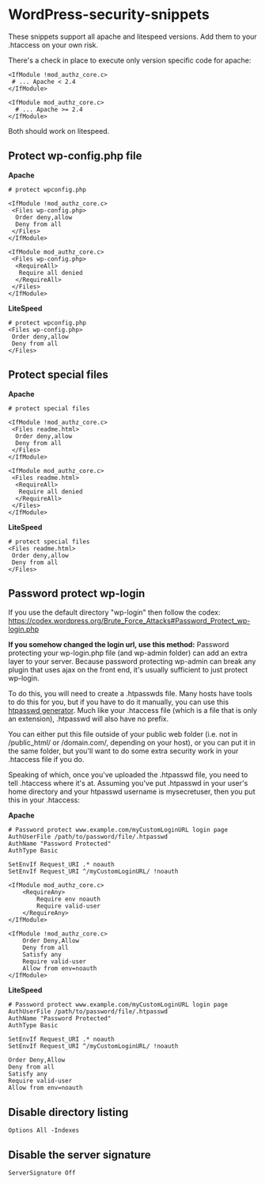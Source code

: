 # WordPress-security-snippets

These snippets support all apache and litespeed versions.
Add them to your .htaccess on your own risk.

There's a check in place to execute only version specific code for apache:
```
<IfModule !mod_authz_core.c>
 # ... Apache < 2.4
</IfModule>

<IfModule mod_authz_core.c>
  # ... Apache >= 2.4
</IfModule>
```
Both should work on litespeed.

## Protect wp-config.php file
**Apache**
```
# protect wpconfig.php

<IfModule !mod_authz_core.c>
 <Files wp-config.php>
  Order deny,allow
  Deny from all
 </Files>
</IfModule>

<IfModule mod_authz_core.c>
 <Files wp-config.php>
  <RequireAll>
   Require all denied
  </RequireAll>
 </Files>
</IfModule>
```

**LiteSpeed**
```
# protect wpconfig.php
<Files wp-config.php>
 Order deny,allow
 Deny from all
</Files>
```

## Protect special files
**Apache**
```
# protect special files

<IfModule !mod_authz_core.c>
 <Files readme.html>
  Order deny,allow
  Deny from all
 </Files>
</IfModule>

<IfModule mod_authz_core.c>
 <Files readme.html>
  <RequireAll>
   Require all denied
  </RequireAll>
 </Files>
</IfModule>
```

**LiteSpeed**
```
# protect special files
<Files readme.html>
 Order deny,allow
 Deny from all
</Files>
```

## Password protect wp-login
If you use the default directory "wp-login" then follow the codex: https://codex.wordpress.org/Brute_Force_Attacks#Password_Protect_wp-login.php

**If you somehow changed the login url, use this method:**
Password protecting your wp-login.php file (and wp-admin folder) can add an extra layer to your server. Because password protecting wp-admin can break any plugin that uses ajax on the front end, it's usually sufficient to just protect wp-login.

To do this, you will need to create a .htpasswds file. Many hosts have tools to do this for you, but if you have to do it manually, you can use this [htpasswd generator](http://www.htaccesstools.com/htpasswd-generator/). Much like your .htaccess file (which is a file that is only an extension), .htpasswd will also have no prefix.

You can either put this file outside of your public web folder (i.e. not in /public_html/ or /domain.com/, depending on your host), or you can put it in the same folder, but you'll want to do some extra security work in your .htaccess file if you do.

Speaking of which, once you've uploaded the .htpasswd file, you need to tell .htaccess where it's at. Assuming you've put .htpasswd in your user's home directory and your htpasswd username is mysecretuser, then you put this in your .htaccess:

**Apache**
```
# Password protect www.example.com/myCustomLoginURL login page
AuthUserFile /path/to/password/file/.htpasswd
AuthName "Password Protected"
AuthType Basic

SetEnvIf Request_URI .* noauth
SetEnvIf Request_URI ^/myCustomLoginURL/ !noauth

<IfModule mod_authz_core.c>
    <RequireAny>
        Require env noauth
        Require valid-user
    </RequireAny>
</IfModule>

<IfModule !mod_authz_core.c>
    Order Deny,Allow
    Deny from all
    Satisfy any
    Require valid-user
    Allow from env=noauth
</IfModule>
```

**LiteSpeed**
```
# Password protect www.example.com/myCustomLoginURL login page
AuthUserFile /path/to/password/file/.htpasswd
AuthName "Password Protected"
AuthType Basic

SetEnvIf Request_URI .* noauth
SetEnvIf Request_URI ^/myCustomLoginURL/ !noauth

Order Deny,Allow
Deny from all
Satisfy any
Require valid-user
Allow from env=noauth

```

## Disable directory listing
```
Options All -Indexes
```
## Disable the server signature
```
ServerSignature Off
```

